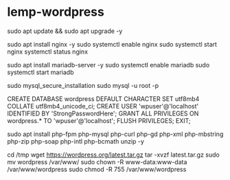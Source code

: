 # lemp-wordpress


sudo apt update && sudo apt upgrade -y


sudo apt install nginx -y
sudo systemctl enable nginx
sudo systemctl start nginx
systemctl status nginx



sudo apt install mariadb-server -y
sudo systemctl enable mariadb
sudo systemctl start mariadb


sudo mysql_secure_installation
sudo mysql -u root -p

CREATE DATABASE wordpress DEFAULT CHARACTER SET utf8mb4 COLLATE utf8mb4_unicode_ci;
CREATE USER 'wpuser'@'localhost' IDENTIFIED BY 'StrongPasswordHere';
GRANT ALL PRIVILEGES ON wordpress.* TO 'wpuser'@'localhost';
FLUSH PRIVILEGES;
EXIT;



sudo apt install php-fpm php-mysql php-curl php-gd php-xml php-mbstring php-zip php-soap php-intl php-bcmath unzip -y




cd /tmp
wget https://wordpress.org/latest.tar.gz
tar -xvzf latest.tar.gz
sudo mv wordpress /var/www/
sudo chown -R www-data:www-data /var/www/wordpress
sudo chmod -R 755 /var/www/wordpress




